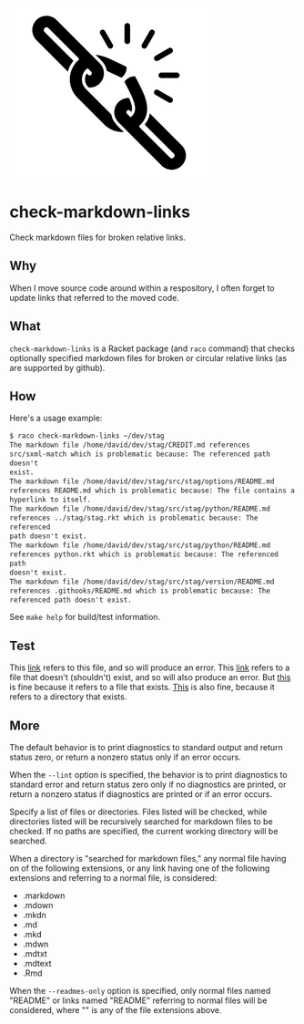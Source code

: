 ![check-markdown-links](check-markdown-links.png)

check-markdown-links
====================
Check markdown files for broken relative links.

Why
---
When I move source code around within a respository, I often forget to update
links that referred to the moved code.

What
----
`check-markdown-links` is a Racket package (and `raco` command) that checks
optionally specified markdown files for broken or circular relative links (as
are supported by github).

How
---
Here's a usage example:

    $ raco check-markdown-links ~/dev/stag
    The markdown file /home/david/dev/stag/CREDIT.md references
    src/sxml-match which is problematic because: The referenced path doesn't
    exist.
    The markdown file /home/david/dev/stag/src/stag/options/README.md
    references README.md which is problematic because: The file contains a
    hyperlink to itself.
    The markdown file /home/david/dev/stag/src/stag/python/README.md
    references ../stag/stag.rkt which is problematic because: The referenced
    path doesn't exist.
    The markdown file /home/david/dev/stag/src/stag/python/README.md
    references python.rkt which is problematic because: The referenced path
    doesn't exist.
    The markdown file /home/david/dev/stag/src/stag/version/README.md
    references .githooks/README.md which is problematic because: The
    referenced path doesn't exist.

See `make help` for build/test information.

Test
----
This [link](README.md) refers to this file, and so will produce an error. This
[link](sdkfjalsdfklj) refers to a file that doesn't (shouldn't) exist, and so
will also produce an error. But [this](check-markdown-links/check.rkt) is fine
because it refers to a file that exists. [This](check-markdown-links) is also
fine, because it refers to a directory that exists.

More
----
The default behavior is to print diagnostics to standard output and return
status zero, or return a nonzero status only if an error occurs.

When the `--lint` option is specified, the behavior is to print diagnostics
to standard error and return status zero only if no diagnostics are printed,
or return a nonzero status if diagnostics are printed or if an error occurs.

Specify a list of files or directories. Files listed will be checked, while
directories listed will be recursively searched for markdown files to be
checked. If no paths are specified, the current working directory will be
searched.

When a directory is "searched for markdown files," any normal file having on
of the following extensions, or any link having one of the following
extensions and referring to a normal file, is considered: 
- .markdown
- .mdown
- .mkdn
- .md
- .mkd
- .mdwn
- .mdtxt
- .mdtext
- .Rmd

When the `--readmes-only` option is specified, only normal files named
"README<ext>" or links named "README<ext>" referring to normal files will be
considered, where "<ext>" is any of the file extensions above.